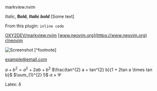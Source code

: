 markview.nvim

*Italic*, **Bold**, ***Italic bold***
[Some text]

From this plugin:
`inline code`

[OXY2DEV/markview.nvim](github.com)
[www.neovim.org](https://www.neovim.org)
[r/neovim](reddit.com)

![Screenshot](image.png)
[^footnote]

<example@email.com>

${a + b}^{2} = a^{2} + 2ab + b^{2}$
$\frac{tan^{2} a + tan^{2} b}{1 + 2tan a \times tan b}$
$\sum_{1}^{2} 5$
$\alpha \times \Psi$

Latex: $\mathbb{\delta}$

<!--
    vim:nospell
-->
